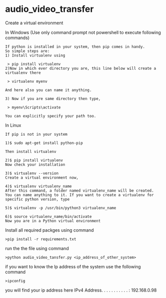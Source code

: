 # audio_video_transfer

Create a virtual environment

In Windows (Use only command prompt not powershell to execute following commands)
	
	If python is installed in your system, then pip comes in handy.
	So simple steps are:
	1) Install virtualenv using

	 > pip install virtualenv 
	2)Now in which ever directory you are, this line below will create a virtualenv there

	 > virtualenv myenv

	And here also you can name it anything.

	3) Now if you are same directory then type,

	 > myenv\Scripts\activate

	You can explicitly specify your path too.

In Linux

	If pip is not in your system

	1)$ sudo apt-get install python-pip
	
	Then install virtualenv

	2)$ pip install virtualenv
	Now check your installation

	3)$ virtualenv --version
	Create a virtual environment now,

	4)$ virtualenv virtualenv_name
	After this command, a folder named virtualenv_name will be created. You can name anything to it. If you want to create a virtualenv for specific python version, type

	5)$ virtualenv -p /usr/bin/python3 virtualenv_name

	6)$ source virtualenv_name/bin/activate
	Now you are in a Python virtual environment
	

Install all required packges using command
	
	>pip install -r requirements.txt



run the the file using command

	>python audio_video_tansfer.py <ip_address_of_other_system>


if you want to know the Ip address of the system
use the following command
	
	>ipconfig
you will find your ip address here 
		IPv4 Address. . . . . . . . . . . : 192.168.0.98
